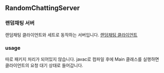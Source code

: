 ## RandomChattingServer

### 랜덤채팅 서버
랜덤채팅 클라이언트와 세트로 동작하는 서버입니다.
[랜덤채팅 클라이언트](https://github.com/dhdnzk/RandomChattingClient)

### usage
따로 패키지 처리가 되어있지 않습니다. 
javac로 컴파일 후에 Main 클래스를 실행하면 클라이언트의 요청 대기 상태로 들어갑니다.
